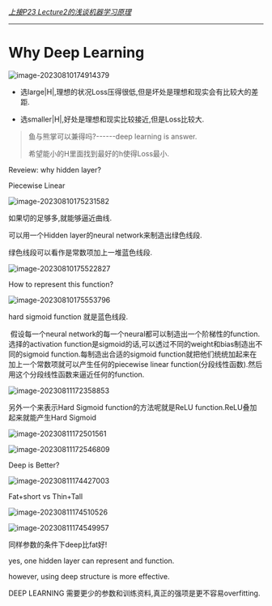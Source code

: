*<u>上接P23 Lecture2的浅谈机器学习原理</u>*

---

# Why Deep Learning

![image-20230810174914379](WhyDeepLearning.assets/image-20230810174914379.png)

- 选large|H|,理想的状况Loss压得很低,但是坏处是理想和现实会有比较大的差距.

- 选smaller|H|,好处是理想和现实比较接近,但是Loss比较大.

> 鱼与熊掌可以兼得吗?------deep learning is answer.
>
> 希望能小的H里面找到最好的h使得Loss最小.

Reveiew: why hidden layer?

Piecewise Linear

![image-20230810175231582](WhyDeepLearning.assets/image-20230810175231582.png)

如果切的足够多,就能够逼近曲线.

可以用一个Hidden layer的neural network来制造出绿色线段.

绿色线段可以看作是常数项加上一堆蓝色线段.

![image-20230810175522827](WhyDeepLearning.assets/image-20230810175522827.png)

How to represent this function?

![image-20230810175553796](WhyDeepLearning.assets/image-20230810175553796.png)

hard sigmoid function 就是蓝色线段.

​	假设每一个neural network的每一个neural都可以制造出一个阶梯性的function.选择的activation function是sigmoid的话,可以透过不同的weight和bias制造出不同的sigmoid function.每制造出合适的sigmoid function就把他们统统加起来在加上一个常数项就可以产生任何的piecewise linear function(分段线性函数).然后用这个分段线性函数来逼近任何的function.

![image-20230811172358853](WhyDeepLearning.assets/image-20230811172358853.png)

另外一个来表示Hard Sigmoid function的方法呢就是ReLU function.ReLU叠加起来就能产生Hard Sigmoid

![image-20230811172501561](WhyDeepLearning.assets/image-20230811172501561.png)

![image-20230811172546809](WhyDeepLearning.assets/image-20230811172546809.png)



Deep is Better?

![image-20230811174427003](WhyDeepLearning.assets/image-20230811174427003.png)

Fat+short vs Thin+Tall

![image-20230811174510526](WhyDeepLearning.assets/image-20230811174510526.png)

![image-20230811174549957](WhyDeepLearning.assets/image-20230811174549957.png)

同样参数的条件下deep比fat好!

yes, one hidden layer can represent and function. 

however, using deep structure is more effective.

DEEP LEARNING 需要更少的参数和训练资料,真正的强项是更不容易overfitting.





















